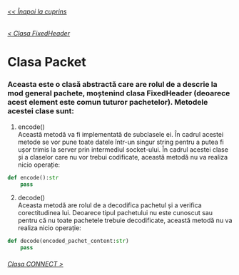 ###### [<< Înapoi la cuprins](../Cuprins.md)
###### [< Clasa FixedHeader](05.%20FixedHeader.md)
# Clasa Packet
### Aceasta este o clasă abstractă care are rolul de a descrie la mod general pachete, moștenind clasa FixedHeader (deoarece acest element este comun tuturor pachetelor). Metodele acestei clase sunt:
1. encode()  
Această metodă va fi implementată de subclasele ei. În cadrul acestei metode se vor pune toate datele într-un singur string pentru a putea fi ușor trimis la server prin intermediul socket-ului. În cadrul acestei clase și a claselor care nu vor trebui codificate, această metodă nu va realiza nicio operație:
```Python
def encode():str
    pass
```
2. decode()  
Aceasta metodă are rolul de a decodifica pachetul și a verifica corectitudinea lui. Deoarece tipul pachetului nu este cunoscut sau pentru că nu toate pachetele trebuie decodificate, această metodă nu va realiza nicio operație:
```Python
def decode(encoded_pachet_content:str)
    pass
```
###### [Clasa CONNECT >](07.%20CONNECT.md)
